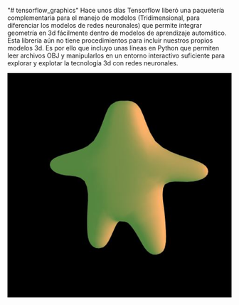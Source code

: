 "# tensorflow_graphics" 
Hace unos días Tensorflow  liberó  una paquetería complementaria para el  manejo de modelos (Tridimensional, para diferenciar  los modelos de redes neuronales) que permite integrar geometría en 3d fácilmente dentro de modelos de aprendizaje automático. Esta librería aún no tiene procedimientos para incluir nuestros propios modelos 3d. Es por ello que incluyo unas líneas en Python que permiten leer archivos OBJ  y manipularlos en un entorno interactivo  suficiente para explorar y explotar la tecnología 3d con redes neuronales.


<img src="https://github.com/sandroormeno/tensorflow_graphics/blob/master/Captura.JPG" width=600 />
